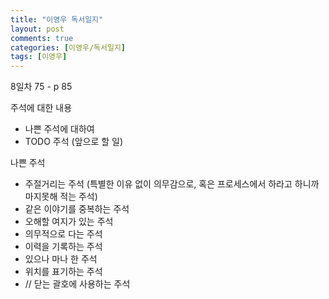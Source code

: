 ```yaml
---
title: "이영우 독서일지"
layout: post
comments: true
categories: [이영우/독서일지]
tags: [이영우]
---
```

8일차
75 - p 85

주석에 대한 내용 
  - 나쁜 주석에 대하여
  - TODO 주석 (앞으로 할 일)

나쁜 주석
 - 주절거리는 주석 (특별한 이유 없이 의무감으로, 혹은 프로세스에서 하라고 하니까 마지못해 적는 주석)
 - 같은 이야기를 중복하는 주석
 - 오해할 여지가 있는 주석
 - 의무적으로 다는 주석
 - 이력을 기록하는 주석
 - 있으나 마나 한 주석
 - 위치를 표기하는 주석
 - // 닫는 괄호에 사용하는 주석
